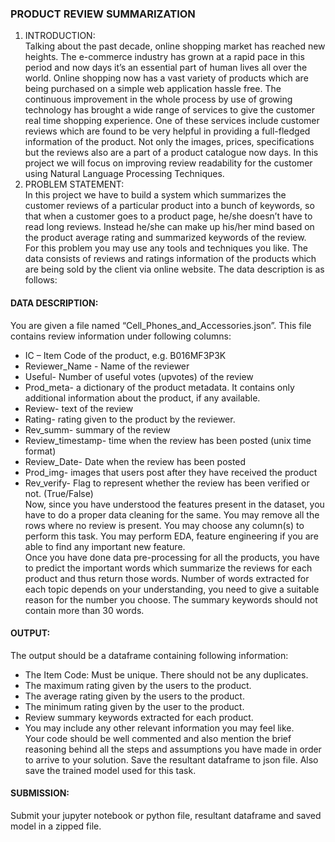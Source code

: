 ### PRODUCT REVIEW SUMMARIZATION
1. INTRODUCTION:<br>
Talking about the past decade, online shopping market has reached new heights. The e-commerce industry has grown at a rapid pace in this period and now days it’s an essential part of human lives all over the world. Online shopping now has a vast variety of products which are being purchased on a simple web application hassle free. The continuous improvement in the whole process by use of growing technology has brought a wide range of services to give the customer real time shopping experience. One of these services include customer reviews which are found to be very helpful in providing a full-fledged information of the product. Not only the images, prices, specifications but the reviews also are a part of a product catalogue now days. In this project we will focus on improving review readability for the customer using Natural Language Processing Techniques.<br>
2. PROBLEM STATEMENT:<br>
In this project we have to build a system which summarizes the customer reviews of a particular product into a bunch of keywords, so that when a customer goes to a product page, he/she doesn’t have to read long reviews. Instead he/she can make up his/her mind based on the product average rating and summarized keywords of the review.<br>
For this problem you may use any tools and techniques you like. The data consists of reviews and ratings information of the products which are being sold by the client via online website. The data description is as follows:<br>
#### DATA DESCRIPTION:<br>
You are given a file named “Cell_Phones_and_Accessories.json”. This file contains review information under following columns:<br>
- IC – Item Code of the product, e.g. B016MF3P3K
- Reviewer_Name - Name of the reviewer
- Useful- Number of useful votes (upvotes) of the review
- Prod_meta- a dictionary of the product metadata. It contains only additional information about the product, if any available.
- Review- text of the review
- Rating- rating given to the product by the reviewer.
- Rev_summ- summary of the review
- Review_timestamp- time when the review has been posted (unix time format)
- Review_Date- Date when the review has been posted
- Prod_img- images that users post after they have received the product
- Rev_verify- Flag to represent whether the review has been verified or not. (True/False)<br>
Now, since you have understood the features present in the dataset, you have to do a proper data cleaning for the same. You may remove all the rows where no review is present. You may choose any column(s) to perform this task. You may perform EDA, feature engineering if you are able to find any important new feature.<br>
Once you have done data pre-processing for all the products, you have to predict the important words which summarize the reviews for each product and thus return those words. Number of words extracted for each topic depends on your understanding, you need to give a suitable reason for the number you choose. The summary keywords should not contain more than 30 words.<br>
#### OUTPUT:<br>
The output should be a dataframe containing following information:<br>
- The Item Code: Must be unique. There should not be any duplicates.
- The maximum rating given by the users to the product.
- The average rating given by the users to the product.
- The minimum rating given by the user to the product.
- Review summary keywords extracted for each product.
- You may include any other relevant information you may feel like.<br>
Your code should be well commented and also mention the brief reasoning behind all the steps and assumptions you have made in order to arrive to your solution. Save the resultant dataframe to json file. Also save the trained model used for this task.<br>
#### SUBMISSION:<br>
Submit your jupyter notebook or python file, resultant dataframe and saved model in a zipped file.

